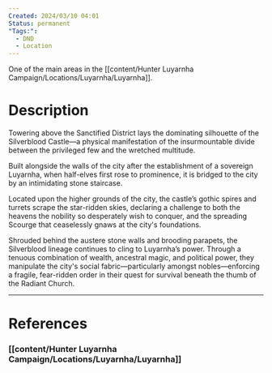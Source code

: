 ```yaml
---
Created: 2024/03/10 04:01
Status: permanent
"Tags:":
  - DND
  - Location
---
```

One of the main areas in the [[content/Hunter Luyarnha Campaign/Locations/Luyarnha/Luyarnha]].

# Description

Towering above the Sanctified District lays the dominating silhouette of the Silverblood Castle—a physical manifestation of the insurmountable divide between the privileged few and the wretched multitude. 

Built alongside the walls of the city after the establishment of a sovereign Luyarnha, when half-elves first rose to prominence, it is bridged to the city by an intimidating stone staircase. 

Located upon the higher grounds of the city, the castle’s gothic spires and turrets scrape the star-ridden skies, declaring a challenge to both the heavens the nobility so desperately wish to conquer, and the spreading Scourge that ceaselessly gnaws at the city's foundations. 

Shrouded behind the austere stone walls and brooding parapets, the Silverblood lineage continues to cling to Luyarnha’s power. Through a tenuous combination of wealth, ancestral magic, and political power, they manipulate the city's social fabric—particularly amongst nobles—enforcing a fragile, fear-ridden order in their quest for survival beneath the thumb of the Radiant Church.

---
# References
### [[content/Hunter Luyarnha Campaign/Locations/Luyarnha/Luyarnha]]